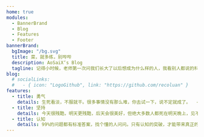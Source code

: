 ```yaml
---
home: true
modules:
  - BannerBrand
  - Blog
  - Features
  - Footer
bannerBrand:
  bgImage: "/bg.svg"
  title: 菜，就多练，别哔哔
  description: AoSaiX‘s Blog
  tagline: 记得小时候，老师第一次问我们长大了以后想成为什么样的人，我看别人都说的科学家，我也跟着说科学家。兜兜转转十几载，想做的事儿好像很多，但回过头一看，原来载着杨利伟的神州五号飞船，第一颗绕月探测卫星嫦娥一号，已经刻在了血液里。
blog:
  # socialLinks:
  #   - { icon: "LogoGithub", link: "https://github.com/recoluan" }
features:
  - title: 勇气
    details: 生死看淡，不服就干。很多事情没有那么难，你去试一下，说不定就成了。  --雷军
  - title: 坚持
    details: 今天很残酷，明天更残酷，后天会很美好，但绝大多数人都死在明天晚上，见不到后天的太阳。  --马云
  - title: 认知
    details: 99%的问题都有标准答案，找个懂的人问问。只有认知的突破，才能带来真正的成长。  --雷军
---
```

